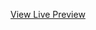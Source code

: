 [View Live Preview](https://raw.githack.com/D-Bartolome/porchi/blob/main/Polishing%20Midterm%20Project(wad-rwd)/index.html)
